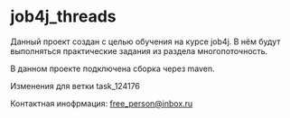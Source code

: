 # job4j_threads
Данный проект создан с целью обучения на курсе job4j. 
В нём будут выполняться практические задания из раздела многопоточность.

В данном проекте подключена сборка через maven.

Изменения для ветки task_124176

Контактная инофрмация: 
free_person@inbox.ru
